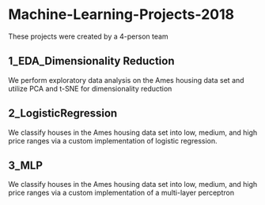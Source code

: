 # Machine-Learning-Projects-2018

These projects were created by a 4-person team

## 1_EDA_Dimensionality Reduction
We perform exploratory data analysis on the Ames housing data set and utilize PCA and t-SNE for dimensionality reduction

## 2_LogisticRegression
We classify houses in the Ames housing data set into low, medium, and high price ranges via a custom implementation of logistic regression. 

## 3_MLP
We classify houses in the Ames housing data set into low, medium, and high price ranges via a custom implementation of a multi-layer perceptron
